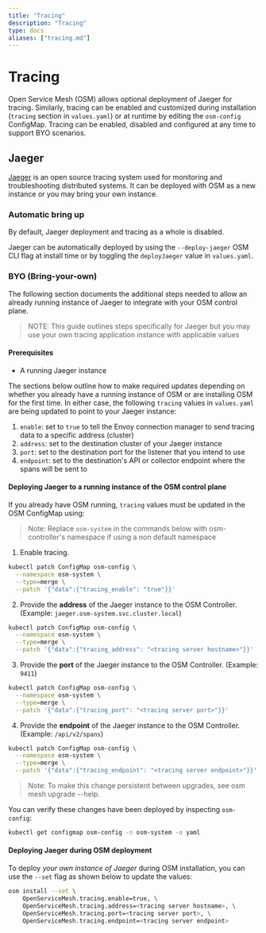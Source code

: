 ```yaml
---
title: "Tracing"
description: "Tracing"
type: docs
aliases: ["tracing.md"]
---
```


# Tracing
Open Service Mesh (OSM) allows optional deployment of Jaeger for tracing. Similarly, tracing can be enabled and customized during installation (`tracing` section in `values.yaml`) or at runtime by editing the `osm-config` ConfigMap. Tracing can be enabled, disabled and configured at any time to support BYO scenarios.

## Jaeger
[Jaeger](https://www.jaegertracing.io/) is an open source tracing system used for monitoring and troubleshooting distributed systems. It can be deployed with OSM as a new instance or you may bring your own instance.

### Automatic bring up
By default, Jaeger deployment and tracing as a whole is disabled.

Jaeger can be automatically deployed by using the `--deploy-jaeger` OSM CLI flag at install time or by toggling the `deployJaeger` value in `values.yaml`.


### BYO (Bring-your-own)
The following section documents the additional steps needed to allow an already running instance of Jaeger to integrate with your OSM control plane.
> NOTE: This guide outlines steps specifically for Jaeger but you may use your own tracing application instance with applicable values

#### Prerequisites
* A running Jaeger instance

The sections below outline how to make required updates depending on whether you already have a running instance of OSM or are installing OSM for the first time. In either case, the following `tracing` values in `values.yaml` are being updated to point to your Jaeger instance:
1. `enable`: set to `true` to tell the Envoy connection manager to send tracing data to a specific address (cluster)
1. `address`: set to the destination cluster of your Jaeger instance
1. `port`: set to the destination port for the listener that you intend to use
1. `endpoint`: set to the destination's API or collector endpoint where the spans will be sent to


#### Deploying Jaeger to a running instance of the OSM control plane

If you already have OSM running, `tracing` values must be updated in the OSM ConfigMap using:

> Note: Replace `osm-system` in the commands below with osm-controller's namespace if using a non default namespace

1. Enable tracing.
```bash
kubectl patch ConfigMap osm-config \
  --namespace osm-system \
  --type=merge \
  --patch '{"data":{"tracing_enable": "true"}}'
```

2. Provide the **address** of the Jaeger instance to the OSM Controller. (Example: `jaeger.osm-system.svc.cluster.local`)
```bash
kubectl patch ConfigMap osm-config \
  --namespace osm-system \
  --type=merge \
  --patch '{"data":{"tracing_address": "<tracing server hostname>"}}'
```

3. Provide the **port** of the Jaeger instance to the OSM Controller. (Example: `9411`)
```bash
kubectl patch ConfigMap osm-config \
  --namespace osm-system \
  --type=merge \
  --patch '{"data":{"tracing_port": "<tracing server port>"}}'
```

4. Provide the **endpoint** of the Jaeger instance to the OSM Controller. (Example: `/api/v2/spans`)
```bash
kubectl patch ConfigMap osm-config \
  --namespace osm-system \
  --type=merge \
  --patch '{"data":{"tracing_endpoint": "<tracing server endpoint>"}}'
```


> Note: To make this change persistent between upgrades, see osm mesh upgrade --help.

You can verify these changes have been deployed by inspecting `osm-config`:
```bash
kubectl get configmap osm-config -n osm-system -o yaml
```

#### Deploying Jaeger during OSM deployment

To deploy _your own instance of Jaeger_ during OSM installation, you can use the `--set` flag as shown below to update the values:

```bash
osm install --set \
    OpenServiceMesh.tracing.enable=true, \
    OpenServiceMesh.tracing.address=<tracing server hostname>, \
    OpenServiceMesh.tracing.port=<tracing server port>, \
    OpenServiceMesh.tracing.endpoint=<tracing server endpoint>
```
